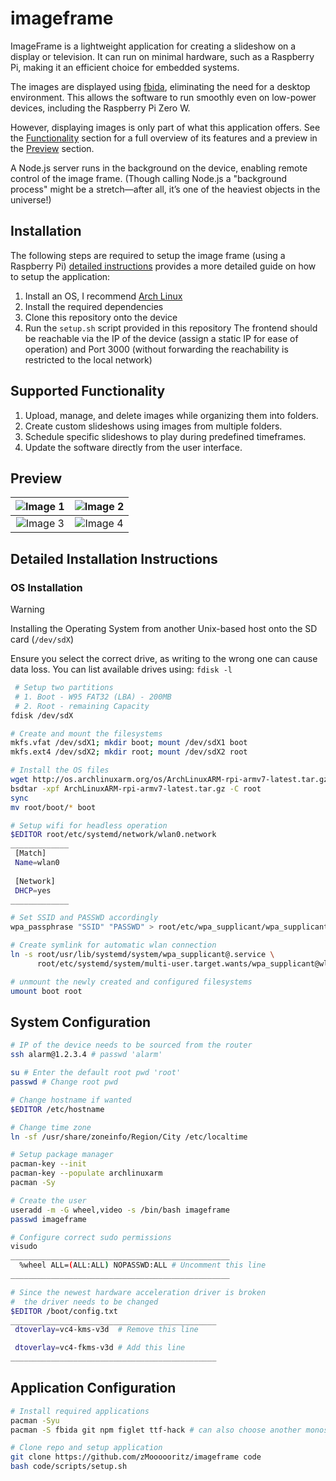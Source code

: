 # imageframe

ImageFrame is a lightweight application for creating a slideshow on a display or television. It can run on minimal hardware, such as a Raspberry Pi, making it an efficient choice for embedded systems.

The images are displayed using [fbida](https://github.com/fcarlier/fbida), eliminating the need for a desktop environment. This allows the software to run smoothly even on low-power devices, including the Raspberry Pi Zero W.

However, displaying images is only part of what this application offers. See the [Functionality](#supported-functionality) section for a full overview of its features and a preview in the [Preview](#preview) section.  

A Node.js server runs in the background on the device, enabling remote control of the image frame. (Though calling Node.js a "background process" might be a stretch—after all, it’s one of the heaviest objects in the universe!)

## Installation

The following steps are required to setup the image frame (using a Raspberry Pi) [detailed instructions](#detailed-installation-instructions) provides a more detailed guide on how to setup the application:

1. Install an OS, I recommend [Arch Linux](https://archlinuxarm.org/)
2. Install the required dependencies
3. Clone this repository onto the device
4. Run the `setup.sh` script provided in this repository
The frontend should be reachable via the IP of the device (assign a static IP for ease of operation) and Port 3000 (without forwarding the reachability is restricted to the local network)

## Supported Functionality

1. Upload, manage, and delete images while organizing them into folders.
2. Create custom slideshows using images from multiple folders.
3. Schedule specific slideshows to play during predefined timeframes.
4. Update the software directly from the user interface.

## Preview

| ![Image 1](https://github.com/user-attachments/assets/d32e281d-9585-459e-be0c-06113634185f) | ![Image 2](https://github.com/user-attachments/assets/0451dbf9-e4f1-4ebe-97f0-dcf81d982288) |
|:-------------------------------------------------------------------------------------------:|:-------------------------------------------------------------------------------------------:|
| ![Image 3](https://github.com/user-attachments/assets/0ec8c2e3-4583-4668-9cd9-cbae1a32d467) | ![Image 4](https://github.com/user-attachments/assets/f79767ea-603a-4741-b476-9a8a0288305d) |

## Detailed Installation Instructions

### OS Installation

> [!WARNING]
> Installing the Operating System from another Unix-based host onto the SD card (`/dev/sdX`)
>
> Ensure you select the correct drive, as writing to the wrong one can cause data loss. You can list available drives using: `fdisk -l`

```bash
 # Setup two partitions
 # 1. Boot - W95 FAT32 (LBA) - 200MB
 # 2. Root - remaining Capacity
fdisk /dev/sdX

# Create and mount the filesystems
mkfs.vfat /dev/sdX1; mkdir boot; mount /dev/sdX1 boot
mkfs.ext4 /dev/sdX2; mkdir root; mount /dev/sdX2 root

# Install the OS files
wget http://os.archlinuxarm.org/os/ArchLinuxARM-rpi-armv7-latest.tar.gz
bsdtar -xpf ArchLinuxARM-rpi-armv7-latest.tar.gz -C root
sync
mv root/boot/* boot

# Setup wifi for headless operation
$EDITOR root/etc/systemd/network/wlan0.network
_____________
 [Match]
 Name=wlan0
 
 [Network]
 DHCP=yes
_____________

# Set SSID and PASSWD accordingly
wpa_passphrase "SSID" "PASSWD" > root/etc/wpa_supplicant/wpa_supplicant-wlan0.conf

# Create symlink for automatic wlan connection
ln -s root/usr/lib/systemd/system/wpa_supplicant@.service \
      root/etc/systemd/system/multi-user.target.wants/wpa_supplicant@wlan0.service

# unmount the newly created and configured filesystems
umount boot root
```

## System Configuration

```bash
# IP of the device needs to be sourced from the router
ssh alarm@1.2.3.4 # passwd 'alarm'

su # Enter the default root pwd 'root'
passwd # Change root pwd

# Change hostname if wanted
$EDITOR /etc/hostname

# Change time zone
ln -sf /usr/share/zoneinfo/Region/City /etc/localtime

# Setup package manager
pacman-key --init
pacman-key --populate archlinuxarm
pacman -Sy

# Create the user
useradd -m -G wheel,video -s /bin/bash imageframe
passwd imageframe

# Configure correct sudo permissions
visudo
_________________________________________________
  %wheel ALL=(ALL:ALL) NOPASSWD:ALL # Uncomment this line
_________________________________________________

# Since the newest hardware acceleration driver is broken
#  the driver needs to be changed
$EDITOR /boot/config.txt
______________________________________________
 dtoverlay=vc4-kms-v3d  # Remove this line

 dtoverlay=vc4-fkms-v3d # Add this line
______________________________________________
```

## Application Configuration

```bash
# Install required applications
pacman -Syu
pacman -S fbida git npm figlet ttf-hack # can also choose another monospace font (instead of ttf-hack)

# Clone repo and setup application
git clone https://github.com/zMoooooritz/imageframe code
bash code/scripts/setup.sh
```
